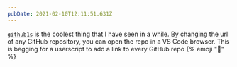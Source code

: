 ```yaml
---
pubDate: 2021-02-10T12:11:51.631Z
---
```


[`github1s`](https://github.com/conwnet/github1s) is the coolest thing that I have seen in a while. By changing the url of any GitHub repository, you can open the repo in a VS Code browser. This is begging for a userscript to add a link to every GitHub repo {% emoji "🤔" %}